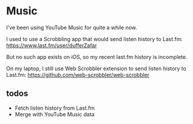 # Music

I've been using YouTube Music for quite a while now.

I used to use a Scrobbling app that would send listen history to Last.fm: https://www.last.fm/user/dufferZafar

But no such app exists on iOS, so my recent last.fm history is incomplete.

On my laptop, I still use Web Scrobbler extension to send listen history to Last.fm: https://github.com/web-scrobbler/web-scrobbler

## todos

* Fetch listen history from Last.fm
* Merge with YouTube Music data